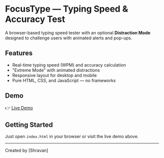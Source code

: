 # FocusType — Typing Speed & Accuracy Test

A browser-based typing speed tester with an optional **Distraction Mode** designed to challenge users with animated alerts and pop-ups.

## Features
- Real-time typing speed (WPM) and accuracy calculation
- "Extreme Mode" with animated distractions
- Responsive layout for desktop and mobile
- Pure HTML, CSS, and JavaScript — no frameworks

## Demo
👉 [Live Demo](https://typetestpro.netlify.app/)


## Getting Started
Just open `index.html` in your browser or visit the live demo above.

---

Created by [Shravan]
